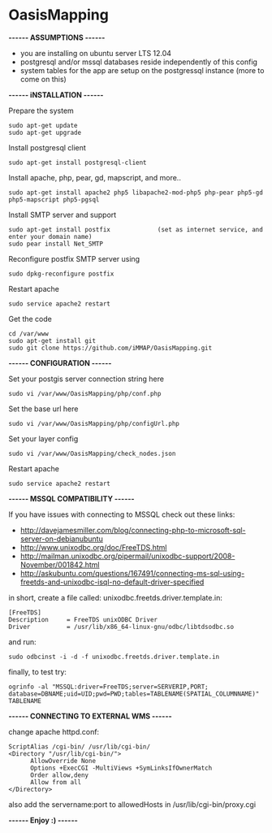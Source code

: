 OasisMapping
============

<b>------ ASSUMPTIONS ------</b>
- you are installing on ubuntu server LTS 12.04
- postgresql and/or mssql databases reside independently of this config
- system tables for the app are setup on the postgressql instance (more to come on this)

<b>------ iNSTALLATION ------</b>         

Prepare the system

    sudo apt-get update
    sudo apt-get upgrade

Install postgresql client

    sudo apt-get install postgresql-client 
    
Install apache, php, pear, gd, mapscript, and more..

    sudo apt-get install apache2 php5 libapache2-mod-php5 php-pear php5-gd php5-mapscript php5-pgsql
    
Install SMTP server and support

    sudo apt-get install postfix             (set as internet service, and enter your domain name)
    sudo pear install Net_SMTP
    
Reconfigure postfix SMTP server using

    sudo dpkg-reconfigure postfix
    
Restart apache

    sudo service apache2 restart
    
Get the code

    cd /var/www
    sudo apt-get install git
    sudo git clone https://github.com/iMMAP/OasisMapping.git

<b>------ CONFIGURATION ------</b>   

Set your postgis server connection string here   

    sudo vi /var/www/OasisMapping/php/conf.php
    
Set the base url here 

    sudo vi /var/www/OasisMapping/php/configUrl.php  
    
Set your layer config

    sudo vi /var/www/OasisMapping/check_nodes.json

Restart apache

    sudo service apache2 restart
    
<b>------ MSSQL COMPATIBILITY ------</b>   

If you have issues with connecting to MSSQL check out these links:
- http://davejamesmiller.com/blog/connecting-php-to-microsoft-sql-server-on-debianubuntu
- http://www.unixodbc.org/doc/FreeTDS.html
- http://mailman.unixodbc.org/pipermail/unixodbc-support/2008-November/001842.html
- http://askubuntu.com/questions/167491/connecting-ms-sql-using-freetds-and-unixodbc-isql-no-default-driver-specified
   

in short, create a file called: unixodbc.freetds.driver.template.in:

    [FreeTDS]
    Description     = FreeTDS unixODBC Driver
    Driver          = /usr/lib/x86_64-linux-gnu/odbc/libtdsodbc.so
    
and run: 

    sudo odbcinst -i -d -f unixodbc.freetds.driver.template.in

finally, to test try:

    ogrinfo -al "MSSQL:driver=FreeTDS;server=SERVERIP,PORT;
    database=DBNAME;uid=UID;pwd=PWD;tables=TABLENAME(SPATIAL_COLUMNNAME)" TABLENAME

<b>------ CONNECTING TO EXTERNAL WMS ------</b>   

change apache httpd.conf:

    ScriptAlias /cgi-bin/ /usr/lib/cgi-bin/
    <Directory "/usr/lib/cgi-bin/">
          AllowOverride None
          Options +ExecCGI -MultiViews +SymLinksIfOwnerMatch
          Order allow,deny
          Allow from all
    </Directory>
    
also add the servername:port to allowedHosts in /usr/lib/cgi-bin/proxy.cgi

<b>------ Enjoy :) ------</b>   
